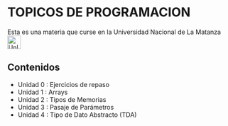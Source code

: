 <h1>TOPICOS DE PROGRAMACION</h1>

<section>

  <div class = "container">
  <p>
    Esta es una materia que curse en la Universidad Nacional de La Matanza
   <img src="https://seeklogo.com/images/U/unlam-universidad-nacional-de-la-matanza-logo-B665E562AA-seeklogo.com.png" alt="Unlam" width="30">
  </p>  
  </div>
  </section>

  <section>

  <h2>Contenidos</h2>

  <ul>
      <li>Unidad 0 : Ejercicios de repaso</li>
      <li>Unidad 1 : Arrays</li>
      <li>Unidad 2 : Tipos de Memorias</li>
      <li>Unidad 3 : Pasaje de Parámetros</li>
      <li>Unidad 4 : Tipo de Dato Abstracto (TDA)</li>
  </ul>
    
  </section>
